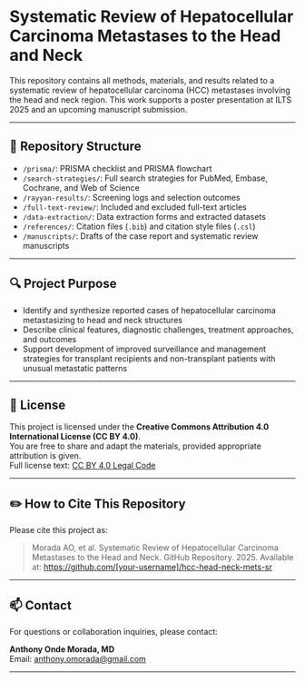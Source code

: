 # Systematic Review of Hepatocellular Carcinoma Metastases to the Head and Neck

This repository contains all methods, materials, and results related to a systematic review of hepatocellular carcinoma (HCC) metastases involving the head and neck region. This work supports a poster presentation at ILTS 2025 and an upcoming manuscript submission.

---

## 📂 Repository Structure

- `/prisma/`: PRISMA checklist and PRISMA flowchart
- `/search-strategies/`: Full search strategies for PubMed, Embase, Cochrane, and Web of Science
- `/rayyan-results/`: Screening logs and selection outcomes
- `/full-text-review/`: Included and excluded full-text articles
- `/data-extraction/`: Data extraction forms and extracted datasets
- `/references/`: Citation files (`.bib`) and citation style files (`.csl`)
- `/manuscripts/`: Drafts of the case report and systematic review manuscripts

---

## 🔍 Project Purpose

- Identify and synthesize reported cases of hepatocellular carcinoma metastasizing to head and neck structures
- Describe clinical features, diagnostic challenges, treatment approaches, and outcomes
- Support development of improved surveillance and management strategies for transplant recipients and non-transplant patients with unusual metastatic patterns

---

## 📜 License

This project is licensed under the **Creative Commons Attribution 4.0 International License (CC BY 4.0)**.  
You are free to share and adapt the materials, provided appropriate attribution is given.  
Full license text: [CC BY 4.0 Legal Code](https://creativecommons.org/licenses/by/4.0/legalcode)

---

## ✏️ How to Cite This Repository

Please cite this project as:

> Morada AO, et al. Systematic Review of Hepatocellular Carcinoma Metastases to the Head and Neck. GitHub Repository. 2025. Available at: https://github.com/[your-username]/hcc-head-neck-mets-sr

---

## 📫 Contact

For questions or collaboration inquiries, please contact:

**Anthony Onde Morada, MD**  
Email: anthony.omorada@gmail.com

---
